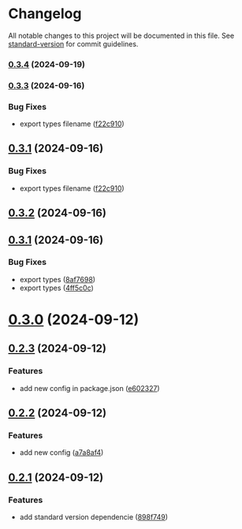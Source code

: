 # Changelog

All notable changes to this project will be documented in this file. See [standard-version](https://github.com/conventional-changelog/standard-version) for commit guidelines.

### [0.3.4](https://github.com/krbaio3/lib-ts-core/compare/v0.3.3...v0.3.4) (2024-09-19)

### [0.3.3](https://github.com/krbaio3/lib-ts-core/compare/v0.3.1...v0.3.3) (2024-09-16)

### Bug Fixes

- export types filename ([f22c910](https://github.com/krbaio3/lib-ts-core/commit/f22c9107be0a9275ab1f7efe26d3fc982a408128))

## [0.3.1](https://github.com/krbaio3/lib-ts-core/compare/v0.3.2...v0.3.1) (2024-09-16)

### Bug Fixes

- export types filename ([f22c910](https://github.com/krbaio3/lib-ts-core/commit/f22c9107be0a9275ab1f7efe26d3fc982a408128))

## [0.3.2](https://github.com/krbaio3/lib-ts-core/compare/v0.3.1...v0.3.2) (2024-09-16)

## [0.3.1](https://github.com/krbaio3/lib-ts-core/compare/v0.3.0...v0.3.1) (2024-09-16)

### Bug Fixes

- export types ([8af7698](https://github.com/krbaio3/lib-ts-core/commit/8af769859341edd21393f8406da6f3a54e8f1feb))
- export types ([4ff5c0c](https://github.com/krbaio3/lib-ts-core/commit/4ff5c0c180cc83a6694d5dbee9f6a3243bef680c))

# [0.3.0](https://github.com/krbaio3/lib-ts-core/compare/v0.2.3...v0.3.0) (2024-09-12)

## [0.2.3](https://github.com/krbaio3/lib-ts-core/compare/v0.2.2...v0.2.3) (2024-09-12)

### Features

- add new config in package.json ([e602327](https://github.com/krbaio3/lib-ts-core/commit/e602327969e14b57f9251ad5b1e05bcdc481fd55))

## [0.2.2](https://github.com/krbaio3/lib-ts-core/compare/v0.2.1...v0.2.2) (2024-09-12)

### Features

- add new config ([a7a8af4](https://github.com/krbaio3/lib-ts-core/commit/a7a8af4cb696cfb40b04e9fb3e4f047abd75b23c))

## [0.2.1](https://github.com/krbaio3/lib-ts-core/compare/898f74978bd82f110f7eae4daa273c18b78ebebc...v0.2.1) (2024-09-12)

### Features

- add standard version dependencie ([898f749](https://github.com/krbaio3/lib-ts-core/commit/898f74978bd82f110f7eae4daa273c18b78ebebc))
